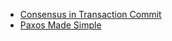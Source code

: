 
- [Consensus in Transaction Commit](./papers/consensusOnTransactionsCommit.md)
- [Paxos Made Simple](./papers/paxosMadeSimple.md)
